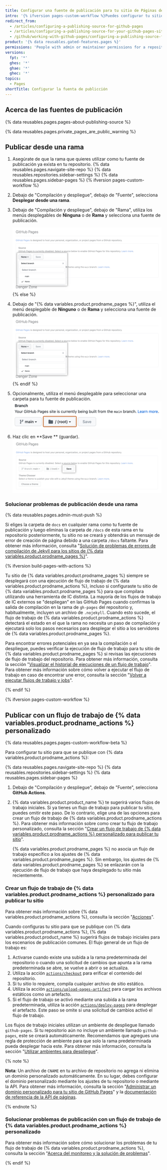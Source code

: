 ```yaml
---
title: Configurar una fuente de publicación para tu sitio de Páginas de GitHub
intro: '{% ifversion pages-custom-workflow %}Puedes configurar tu sitio de {% data variables.product.prodname_pages %} para que se publique cuando los cambios se suban a una rama específica o puedes escribir un flujo de trabajo de {% data variables.product.prodname_actions %} para publicar tu sitio.{% else%}Si utilizas una fuente de publicación predeterminada para tu sitio de {% data variables.product.prodname_pages %}, este se publicará automáticamente. También puedes elegir publicar tu sitio desde una rama o carpeta diferente.{% endif %}'
redirect_from:
  - /articles/configuring-a-publishing-source-for-github-pages
  - /articles/configuring-a-publishing-source-for-your-github-pages-site
  - /github/working-with-github-pages/configuring-a-publishing-source-for-your-github-pages-site
product: '{% data reusables.gated-features.pages %}'
permissions: 'People with admin or maintainer permissions for a repository can configure a publishing source for a {% data variables.product.prodname_pages %} site.'
versions:
  fpt: '*'
  ghes: '*'
  ghae: '*'
  ghec: '*'
topics:
  - Pages
shortTitle: Configurar la fuenta de publicción
---
```


## Acerca de las fuentes de publicación

{% data reusables.pages.pages-about-publishing-source %}

{% data reusables.pages.private_pages_are_public_warning %}

## Publicar desde una rama

1. Asegúrate de que la rama que quieres utilizar como tu fuente de publicación ya exista en tu repositorio.
{% data reusables.pages.navigate-site-repo %}
{% data reusables.repositories.sidebar-settings %}
{% data reusables.pages.sidebar-pages %}
{% ifversion pages-custom-workflow %}
1. Debajo de "Compilación y despliegue", debajo de "Fuente", selecciona **Desplegar desde una rama**.
1. Debajo de "Compilación y despliegue", debajo de "Rama", utiliza los menús desplegables de **Ninguna** o de **Rama** y selecciona una fuente de publicación.

   ![Menú desplegable para seleccionar una fuente de publicación](/assets/images/help/pages/publishing-source-drop-down.png)
{% else %}
3. Debajo de "{% data variables.product.prodname_pages %}", utiliza el menú desplegable de **Ninguno** o de **Rama** y selecciona una fuente de publicación. ![Menú desplegable para seleccionar una fuente de publicación](/assets/images/help/pages/publishing-source-drop-down.png)
{% endif %}
4. Opcionalmente, utiliza el menú desplegable para seleccionar una carpeta para tu fuente de publicación. ![Menú desplegable para seleccionar una carpeta para una fuente de publicación](/assets/images/help/pages/publishing-source-folder-drop-down.png)
5. Haz clic en **Save ** (guardar). ![Botón para guardar los cambios en la configuración de la fuente de publicación](/assets/images/help/pages/publishing-source-save.png)

### Solucionar problemas de publicación desde una rama

{% data reusables.pages.admin-must-push %}

Si eliges la carpeta de `docs` en cualquier rama como tu fuente de publicación y luego eliminas la carpeta de `/docs` de esta rama en tu repositorio posteriormente, tu sitio no se creará y obtendrás un mensaje de error de creación de página debido a una carpeta `/docs` faltante. Para obtener más información, consulta "[Solución de problemas de errores de compilación de Jekyll para los sitios de {% data variables.product.prodname_pages %}](/articles/troubleshooting-jekyll-build-errors-for-github-pages-sites#missing-docs-folder)".

{% ifversion build-pages-with-actions %}

Tu sitio de {% data variables.product.prodname_pages %} siempre se desplegará con una ejecución de flujo de trabajo de {% data variables.product.prodname_actions %}, incluso si configuraste tu sitio de {% data variables.product.prodname_pages %} para que compilara utilizando una herramienta de IC distinta. La mayoría de los flujos de trabajo de IC externos se "despliegan" en las GitHub Pages cuando confirmas la salida de compilación en la rama de `gh-pages` del repositorio y, habitualmente, incluyen un archivo de `.nojekyll`. Cuando esto sucede, el flujo de trabajo de {% data variables.product.prodname_actions %} detectará el estado en el que la rama no necesita un paso de compilación y ejecutará solo los pasos necesarios para desplegar el sitio a los servidores de {% data variables.product.prodname_pages %}.

Para encontrar errores potenciales en ya sea la compilación o el despliegue, puedes verificar la ejecución de flujo de trabajo para tu sitio de {% data variables.product.prodname_pages %} si revisas las ejecuciones de flujo de trabajo del repositorio. Para obtener más información, consulta la sección "[Visualizar el historial de ejecuciones de un flujo de trabajo](/actions/monitoring-and-troubleshooting-workflows/viewing-workflow-run-history)". Para obtener más información sobre cómo volver a ejecutar el flujo de trabajo en caso de encontrar une error, consulta la sección "[Volver a ejecutar flujos de trabajo y jobs](/actions/managing-workflow-runs/re-running-workflows-and-jobs)".

{% endif %}

{% ifversion pages-custom-workflow %}

## Publicar con un flujo de trabajo de {% data variables.product.prodname_actions %} personalizado

{% data reusables.pages.pages-custom-workflow-beta %}

Para configurar tu sitio para que se publique con {% data variables.product.prodname_actions %}:

{% data reusables.pages.navigate-site-repo %}
{% data reusables.repositories.sidebar-settings %}
{% data reusables.pages.sidebar-pages %}
1. Debajo de "Compilación y despliegue", debajo de "Fuente", selecciona **GitHub Actions**.
1. {% data variables.product.product_name %} te sugerirá varios flujos de trabajo iniciales. Si ya tienes un flujo de trabajo para publicar tu sitio, puedes omitir este paso. De lo contrario, elige una de las opciones para crear un flujo de trabajo de {% data variables.product.prodname_actions %}. Para obtener más información sobre como crear tu flujo de trabajo personalizado, consulta la sección "[Crear un flujo de trabajo de {% data variables.product.prodname_actions %} personalizado para publicar tu sitio](#creating-a-custom-github-actions-workflow-to-publish-your-site)".

   {% data variables.product.prodname_pages %} no asocia un flujo de trabajo específico a los ajustes de {% data variables.product.prodname_pages %}. Sin embargo, los ajustes de {% data variables.product.prodname_pages %} se enlazarán con la ejecución de flujo de trabajo que haya desplegado tu sitio más recientemente.

### Crear un flujo de trabajo de {% data variables.product.prodname_actions %} personalizado para publicar tu sitio

Para obtener más información sobre {% data variables.product.prodname_actions %}, consulta la sección "[Acciones](/actions)".

Cuando configuras tu sitio para que se publique con {% data variables.product.prodname_actions %}, {% data variables.product.product_name %} sugerirá flujos de trabajo iniciales para los escenarios de publicación comunes. El flujo general de un flujo de trabajo es:

1. Activarse cuando existe una subida a la rama predeterminada del repositorio o cuando una solicitud de cambios que apunta a la rama predeterminada se abre, se vuelve a abrir o se actualiza.
1. Utiliza la acción [`actions/checkout`](https://github.com/actions/checkout) para erificar el contenido del repositorio.
1. Si tu sitio lo requiere, compila cualquier archivo de sitio estático.
1. Utiliza la acción [`actions/upload-pages-artifact`](https://github.com/actions/upload-pages-artifact) para cargar los archivos estáticos como un artefacto.
1. Si el flujo de trabajo se activó mediante una subida a la rama predeterminada, utiliza la acción [`actions/deploy-pages`](https://github.com/actions/deploy-pages) para desplegar el artefacto. Este paso se omite si una solicitud de cambios activó el flujo de trabajo.

Los flujos de trabajo iniciales utilizan un ambiente de despliegue llamado `github-pages`. Si tu repositorio aún no incluye un ambiente llamado `github-pages`, este se creará automáticamente. Recomendamos que agregues una regla de protección de ambiente para que solo la rama predeterminada pueda desplegar hacia este. Para obtener más información, consulta la sección "[Utilizar ambientes para despliegue](/actions/deployment/targeting-different-environments/using-environments-for-deployment)".

{% note %}

**Nota**: Un archivo de `CNAME` en tu archivo de repositorio no agrega ni elimina un dominio personalizado automáticamente. En su lugar, debes configurar el dominio personalizado mediante los ajustes de tu repositorio o mediante la API. Para obtener más información, consulta la sección "[Administrar un dominio personalizado para tu sitio de GitHub Pages](/pages/configuring-a-custom-domain-for-your-github-pages-site/managing-a-custom-domain-for-your-github-pages-site#configuring-a-subdomain)" y la [documentación de referencia de la API de páginas](/rest/pages#update-information-about-a-github-pages-site).

{% endnote %}

### Solucionar problemas de publicación con un flujo de trabajo de {% data variables.product.prodname_actions %} personalizado

Para obtener más información sobre cómo solucionar los problemas de tu flujo de trabajo de {% data variables.product.prodname_actions %}, consulta la sección "[Acerca del monitoreo y la solución de problemas](/actions/monitoring-and-troubleshooting-workflows/about-monitoring-and-troubleshooting)".

{% endif %}
